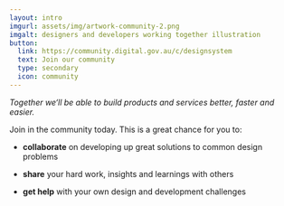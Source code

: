 ```yaml
---
layout: intro
imgurl: assets/img/artwork-community-2.png
imgalt: designers and developers working together illustration
button:
  link: https://community.digital.gov.au/c/designsystem
  text: Join our community
  type: secondary
  icon: community
---
```


*Together we‘ll be able to build products and services better, faster and easier.*

Join in the community today. This is a great chance for you to:

- **collaborate** on developing up great solutions to common design problems

- **share** your hard work, insights and learnings with others

- **get help** with your own design and development challenges
